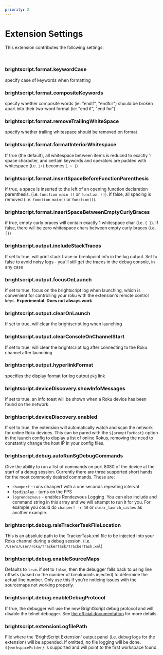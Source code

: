 ```yaml
---
priority: 2
---
```

# Extension Settings

This extension contributes the following settings:  

<br/>

### brightscript.format.keywordCase
specify case of keywords when formatting

### brightscript.format.compositeKeywords
specify whether composite words (ie: "endif", "endfor") should be broken apart into their two-word format (ie: "end if", "end for")
### brightscript.format.removeTrailingWhiteSpace
specify whether trailing whitespace should be removed on format
### brightscript.format.formatInteriorWhitespace
If true (the default), all whitespace between items is reduced to exactly 1 space character, and certain keywords and operators are padded with whitespace (i.e. `1+1` becomes `1 + 1`)
### brightscript.format.insertSpaceBeforeFunctionParenthesis
If true, a space is inserted to the left of an opening function declaration parenthesis. (i.e. `function main ()` or `function ()`). If false, all spacing is removed (i.e. `function main()` or `function()`).
### brightscript.format.insertSpaceBetweenEmptyCurlyBraces
if true, empty curly braces will contain exactly 1 whitespace char (i.e. `{ }`). If false, there will be zero whitespace chars between empty curly braces (i.e. `{}`)
### brightscript.output.includeStackTraces
If set to true, will print stack trace or breakpoint info in the log output. Set to false to avoid noisy logs - you'll still get the traces in the debug console, in any case
### brightscript.output.focusOnLaunch
If set to true, focus on the brightscript log when launching, which is convenient for controlling your roku with the extension's remote control keys. **Experimental. Does not always work**
### brightscript.output.clearOnLaunch
If set to true, will clear the brightscript log when launching
### brightscript.output.clearConsoleOnChannelStart
If set to true, will clear the brightscript log after connecting to the Roku channel after launching
### brightscript.output.hyperlinkFormat
specifies the display format for log output `pkg` link
### brightscript.deviceDiscovery.showInfoMessages
If set to true, an info toast will be shown when a Roku device has been found on the network.
### brightscript.deviceDiscovery.enabled
If set to true, the extension will automatically watch and scan the network for online Roku devices. This can be pared with the `${promptForHost}` option in the launch config to display a list of online Rokus, removing the need to constantly change the host IP in your config files.
### brightscript.debug.autoRunSgDebugCommands
Give the ability to run a list of commands on port 8080 of the device at the start of a debug session. Currently there are three supported short hands for the most commonly desired commands. These are: 
 - `chanperf` - runs chanperf with a one seconds repeating interval
 - `fpsdisplay` - turns on the FPS
 - `logrendezvous` - enables Rendezvous Logging. You can also include and command string in this array and we will attempt to run it for you. For example you could do `chanperf -r 10` or `clear_launch_caches` as another example.
### brightscript.debug.raleTrackerTaskFileLocation
This is an absolute path to the TrackerTask.xml file to be injected into your Roku channel during a debug session. (i.e. `/Users/user/roku/TrackerTask/TrackerTask.xml`)
### brightscript.debug.enableSourceMaps
Defaults to `true`. if set to `false`, then the debugger falls back to using line offsets (based on the number of breakpoints injected) to determine the actual line number. Only use this if you're noticing issues with the sourcemaps not working properly.
### brightscript.debug.enableDebugProtocol
If true, the debugger will use the new BrightScript debug protocol and will disable the telnet debugger. See [the official documentation](https://developer.roku.com/en-ca/docs/developer-program/debugging/socket-based-debugger.md) for more details.
### brightscript.extensionLogfilePath
File where the 'BrightScript Extension' output panel (i.e. debug logs for the extension) will be appended. If omitted, no file logging will be done. `${workspaceFolder}` is supported and will point to the first workspace found.
